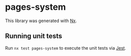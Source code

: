 # pages-system

This library was generated with [Nx](https://nx.dev).

## Running unit tests

Run `nx test pages-system` to execute the unit tests via [Jest](https://jestjs.io).
